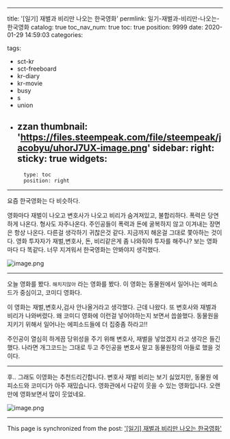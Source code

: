 
---
title: '[일기] 재벌과 비리만 나오는 한국영화'
permlink: 일기-재벌과-비리만-나오는-한국영화
catalog: true
toc_nav_num: true
toc: true
position: 9999
date: 2020-01-29 14:59:03
categories:

tags:
- sct-kr
- sct-freeboard
- kr-diary
- kr-movie
- busy
- s
- union
- zzan
thumbnail: 'https://files.steempeak.com/file/steempeak/jacobyu/uhorJ7UX-image.png'
sidebar:
    right:
        sticky: true
widgets:
    -
        type: toc
        position: right
---


요즘 한국영화는 다 비슷하다.

영화마다 재벌이 나오고 변호사가 나오고 비리가 숨겨져있고, 불합리하다. 폭력은 당연하게 나온다. 형사도 자주나온다. 주인공들이 폭력과 돈에 굴복하지 않고 이겨내는 장면은 항상 나온다. 다른걸 생각하기 귀찮은것 같다. 지금까지 해온걸 그대로 쫓아하는 것이다. 영화 투자자가 재벌,변호사, 돈, 비리같은게 좀 나와줘야 투자를 해주나? 보는 영화마다 다 똑같다. 너무 지겨워서 한국영화는 안봐야지 생각했다.

![image.png](https://files.steempeak.com/file/steempeak/jacobyu/uhorJ7UX-image.png)

---


오늘 영화를 봤다. `해치지않아` 라는 영화를 봤다. 이 영화는 동물원에서 일어나는 에피소드가 중심이고, 코미디 영화다.

이 영화는 재벌,변호사,검사 안나올거라고 생각했다. 근데 나왔다. 또 변호사와 재벌과 비리가 나와버렸다. 왜 코미디 영화에 이런걸 넣어야하는지 보면서 씁쓸했다.  동물원을 지키기 위해서 일어나는 에피소드들에 더 집중좀 하라고!! 

주인공이 열심히 하게끔 당위성을 주기 위해 변호사, 재벌을 넣었겠지 라고 생각은 들긴했다. 나라면 개그코드는 그대로 두고 주인공을 변호사 말고 동물원장의 아들로 했을 것이다. 


----



후.. 그래도 이영화는 추천드리긴합니다. 변호사 재벌 비리는 보기 싫었지만, 동물원 에피소드와 코미디가 아주 재밌습니다. 영화관에서 다같이 웃을 수 있는 영화입니다. 오랜만에 영화보면서 많이 웃었네요.

![image.png](https://files.steempeak.com/file/steempeak/jacobyu/k5bOgx7x-image.png)

- - -

This page is synchronized from the post: ['[일기] 재벌과 비리만 나오는 한국영화'](https://steempeak.com/@jacobyu/te3hb)
